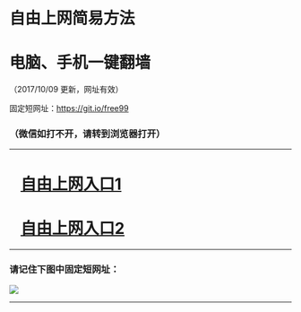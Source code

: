 ﻿# 自由上网简易方法

# 电脑、手机一键翻墙

（2017/10/09 更新，网址有效）

固定短网址：https://git.io/free99

### （微信如打不开，请转到浏览器打开）


***





# &nbsp;&nbsp; <a href="http://ft996023493.fwq-tz-1001.info/fwqtz01.html?t=10090011827 " target="_blank">自由上网入口1</a>
# &nbsp;&nbsp; <a href="http://ft975917193.fwq-tz-1002.info/fwqtz02.html?t=100900120215 " target="_blank">自由上网入口2</a>
***

### 请记住下图中固定短网址：

<img src="https://s3-us-west-2.amazonaws.com/fwq-1001/yjfq-20170905okok.png" /> 


***

